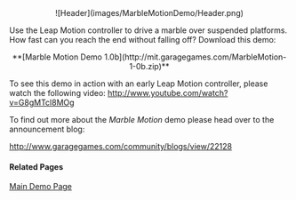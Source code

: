 <center>![Header](images/MarbleMotionDemo/Header.png)</center>

Use the Leap Motion controller to drive a marble over suspended platforms.  How fast can you reach the end without falling off?  Download this demo:

<center>**[Marble Motion Demo 1.0b](http://mit.garagegames.com/MarbleMotion-1-0b.zip)**</center>

To see this demo in action with an early Leap Motion controller, please watch the following video: <http://www.youtube.com/watch?v=G8gMTcl8MOg>

To find out more about the *Marble Motion* demo please head over to the announcement blog:

<http://www.garagegames.com/community/blogs/view/22128>

#### Related Pages
[Main Demo Page](Demos)
